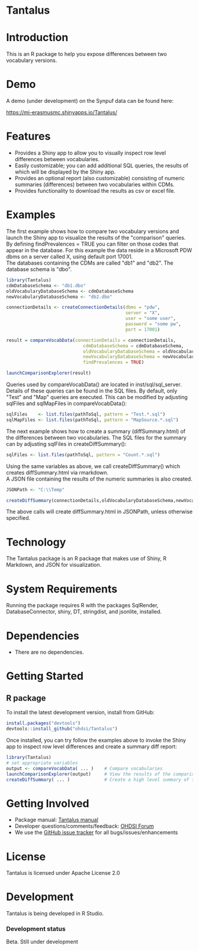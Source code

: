 Tantalus
=========

Introduction
============
This is an R package to help you expose differences between two vocabulary versions. 

Demo
====
A demo (under development) on the Synpuf data can be found here:

https://mi-erasmusmc.shinyapps.io/Tantalus/


Features
========
- Provides a Shiny app to allow you to visually inspect row level differences between vocabularies.
- Easily customizable; you can add additional SQL queries, the results of which will be displayed by the Shiny app.
- Provides an optional report (also customizable) consisting of numeric summaries (differences) between two vocabularies within CDMs.
- Provides functionality to download the results as csv or excel file.

Examples
========
The first example shows how to compare two vocabulary versions and launch the Shiny app to visualize the results of the "comparison" queries. By defining findPrevalences = TRUE you can filter on those codes that appear in the database.
For this example the data reside in a Microsoft PDW dbms on a server called X, using default port 17001.  
The databases containing the CDMs are called "db1" and "db2".  The database schema is "dbo".


```r
library(Tantalus)
cdmDatabaseSchema <- "db1.dbo"
oldVocabularyDatabaseSchema <- cdmDatabaseSchema
newVocabularyDatabaseSchema <- "db2.dbo"

connectionDetails <- createConnectionDetails(dbms = "pdw",
                                             server = "X",
                                             user = "some user",
                                             password = "some pw",
                                             port = 17001)

result = compareVocabData(connectionDetails = connectionDetails,
                             cdmDatabaseSchema = cdmDatabaseSchema,
                             oldVocabularyDatabaseSchema = oldVocabularyDatabaseSchema,
                             newVocabularyDatabaseSchema = newVocabularyDatabaseSchema,
                             findPrevalences = TRUE)

launchComparisonExplorer(result)
```

Queries used by compareVocabData() are located in inst/sql/sql_server.  Details of these queries can be found in the SQL files.
By default, only "Test" and "Map" queries are executed.  This can be modified by adjusting sqlFiles and sqlMapFiles in compareVocabData():

```r
sqlFiles    <- list.files(pathToSql, pattern = "Test.*.sql")
sqlMapFiles <- list.files(pathToSql, pattern = "MapSource.*.sql")
```

The next example shows how to create a summary (diffSummary.html) of the differences between two vocabularies. 
The SQL files for the summary can by adjusting sqlFiles in createDiffSummary():

```r
sqlFiles <- list.files(pathToSql, pattern = "Count.*.sql")
```

Using the same variables as above, we call createDiffSummary() which creates diffSummary.html via rmarkdown.  
A JSON file containing the results of the numeric summaries is also created.

```r
JSONPath <- "C:\\Temp"

createDiffSummary(connectionDetails,oldVocabularyDatabaseSchema,newVocabularyDatabaseSchema,JSONPath)
```

The above calls will create diffSummary.html in JSONPath, unless otherwise specified.


Technology
============
The Tantalus package is an R package that makes use of Shiny, R Markdown, and JSON for visualization.

System Requirements
===================
Running the package requires R with the packages SqlRender, DatabaseConnector, shiny, DT, stringdist, and jsonlite, installed.


Dependencies
============
 * There are no dependencies.

Getting Started
===============
## R package
  
To install the latest development version, install from GitHub:

```r
install.packages("devtools")
devtools::install_github("ohdsi/Tantalus")
```

Once installed, you can try follow the examples above to invoke the Shiny app to inspect row level differences and create a summary diff report:

```r
library(Tantalus)
# set appropriate variables 
output <- compareVocabData( ... )    # Compare vocabularies
launchComparisonExplorer(output)     # View the results of the comparison queries via Shiny
createDiffSummary( ... )             # Create a high level summary of the differences between the two vocabs
```

Getting Involved
=============
* Package manual: [Tantalus manual](https://raw.githubusercontent.com/OHDSI/Tantalus/master/extras/Tantalus.pdf) 
* Developer questions/comments/feedback: <a href="http://forums.ohdsi.org/c/developers">OHDSI Forum</a>
* We use the <a href="../../issues">GitHub issue tracker</a> for all bugs/issues/enhancements

License
=======
Tantalus is licensed under Apache License 2.0

Development
===========
Tantalus is being developed in R Studio.

### Development status

Beta. Still under development

